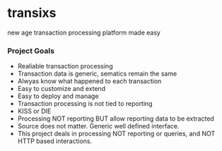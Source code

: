 # transixs
new age transaction processing platform made easy

### Project Goals
* Realiable transaction processing
* Transaction data is generic, sematics remain the same
* Alwyas know what happened to each transaction
* Easy to customize and extend
* Easy to deploy and manage
* Transaction processing is not tied to reporting
* KISS or DIE
* Processing NOT reporting BUT allow reporting data to be extracted
* Source does not matter. Generic well defined interface.
* This project deals in processing NOT reporting or queries, and NOT HTTP based interactions.
